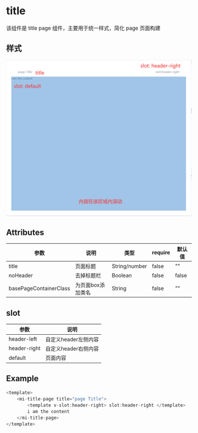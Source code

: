 # title

该组件是 title page 组件，主要用于统一样式，简化 page 页面构建

## 样式

![alt text](./image.png)

## Attributes

| 参数          | 说明           | 类型          | require | 默认值 |
| ------------- | -------------- | ------------- | ------- | ------ |
| title| 页面标题         | String/number | false    | ""     |
| noHeader| 去掉标题栏         | Boolean | false    | false     |
| basePageContainerClass| 为页面box添加类名         | String | false    | ""     |


## slot

| 参数   | 说明                 | 
| ------ | -------------------- | 
| header-left | 自定义header左侧内容 |
| header-right | 自定义header右侧内容 |
| default | 页面内容 |

## Example

```JavaScript
<template>
    <mi-title-page title="page Title">
        <template v-slot:header-right> slot:header-right </template>
        i am the content
    </mi-title-page>
</template>

```
